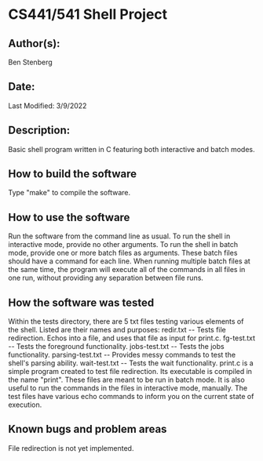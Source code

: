 # CS441/541 Shell Project

## Author(s):

Ben Stenberg


## Date:

Last Modified: 3/9/2022


## Description:

Basic shell program written in C featuring both interactive and batch modes.


## How to build the software

Type "make" to compile the software.


## How to use the software

Run the software from the command line as usual. To run the shell in interactive mode, provide no other arguments.
To run the shell in batch mode, provide one or more batch files as arguments. These batch files should have a command for each line.
When running multiple batch files at the same time, the program will execute all of the commands in all files in one run, without providing
any separation between file runs.


## How the software was tested

Within the tests directory, there are 5 txt files testing various elements of the shell. Listed are their names and purposes:
       redir.txt -- Tests file redirection. Echos into a file, and uses that file as input for print.c.
       fg-test.txt -- Tests the foreground functionality.
       jobs-test.txt -- Tests the jobs functionality.
       parsing-test.txt -- Provides messy commands to test the shell's parsing ability.
       wait-test.txt -- Tests the wait functionality.
print.c is a simple program created to test file redirection. Its executable is compiled in the name "print".
These files are meant to be run in batch mode. It is also useful to run the commands in the files in interactive mode, manually.
The test files have various echo commands to inform you on the current state of execution. 


## Known bugs and problem areas

File redirection is not yet implemented.

